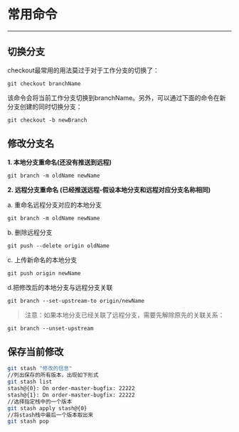 # 常用命令

---

## 切换分支

checkout最常用的用法莫过于对于工作分支的切换了：

`git checkout branchName`

该命令会将当前工作分支切换到branchName。另外，可以通过下面的命令在新分支创建的同时切换分支：

`git checkout -b newBranch`



## 修改分支名

**1. 本地分支重命名(还没有推送到远程)**

`git branch -m oldName newName `

**2. 远程分支重命名 (已经推送远程-假设本地分支和远程对应分支名称相同)**

a. 重命名远程分支对应的本地分支

`git branch -m oldName newName`

b. 删除远程分支

`git push --delete origin oldName`

c. 上传新命名的本地分支

`git push origin newName`

d.把修改后的本地分支与远程分支关联

`git branch --set-upstream-to origin/newName`

> 注意：如果本地分支已经关联了远程分支，需要先解除原先的关联关系：

`git branch --unset-upstream `





## 保存当前修改

```bash
git stash "修改的信息"
//列出保存的所有版本，出现如下形式
git stash list 
stash@{0}: On order-master-bugfix: 22222
stash@{1}: On order-master-bugfix: 22222
//选择指定栈中的一个版本
git stash apply stash@{0}
//将stash栈中最后一个版本取出来
git stash pop
```





